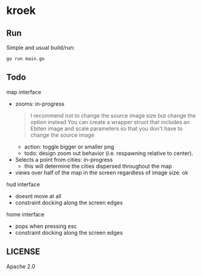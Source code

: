 # kroek

## Run

Simple and usual build/run:

    go run main.go

## Todo

map interface
- zooms: in-progress
    > I recommend not to change the source image size but change the option instead
    > You can create a wrapper struct that includes an Ebiten image and scale parameters so that you don't have to change the source image
    - action: toggle bigger or smaller png
    - todo: design zoom out behavior (i.e. respawning relative to center).
- Selects a point from cities: in-progress
    - this will determine the cities dispersed throughout the map
- views over half of the map in the screen regardless of image size: ok

hud interface
- doesnt move at all
- constraint docking along the screen edges

home interface
- pops when pressing esc
- constraint docking along the screen edges

## LICENSE

Apache 2.0